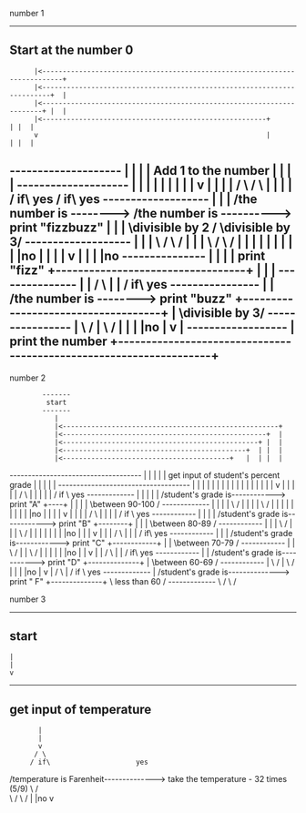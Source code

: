 number 1

---------------------
Start at the number 0
---------------------
          |<---------------------------------------------------------------------------+
          |<------------------------------------------------------------------------+  |
          |<----------------------------------------------------------------------+ |  |                                                  
          |<-------------------------------------------------------+              | |  |                                  
          v                                                        |              | |  |
--------------------                                               |              | |  |
Add 1 to the number                                                |              | |  |
--------------------                                               |              | |  |
          |                                                        |              | |  |
          v                                                        |              | |  |
         / \                         / \                           |              | |  |
        / if\           yes         / if\           yes   -------------------     | |  |
   /the number is  \-------->  /the number is \---------->  print "fizzbuzz"      | |  |
   \divisible by 2 /           \divisible by 3/           -------------------     | |  |
        \    /                      \   /                                         | |  |
         \  /                        \ /                                          | |  |
           |                          |                                           | |  |
           |                          |no                                         | |  |
           |                          v                                           | |  |
           |no                 ---------------                                    | |  |
           |                     print "fizz"  +----------------------------------+ |  |
           |                   ---------------                                      |  |
          / \                                                                       |  |
         / if\          yes   ----------------                                      |  |
    /the number is \-------->  print "buzz"    +------------------------------------+  |
    \divisible by 3/          ----------------                                         |
         \    /                                                                        |
          \  /                                                                         |
           |                                                                           |
           |no                                                                         |
           v                                                                           |
------------------                                                                     |
print the number   +-------------------------------------------------------------------+
------------------


number 2


            -------
             start
            -------
               |
               |<-----------------------------------------------------+
               |<--------------------------------------------------+  |
               |<------------------------------------------------+ |  |
               |<---------------------------------------------+  | |  |
               |<-----------------------------------------+   |  | |  |
------------------------------------                      |   |  | |  |
get input of student's percent grade                      |   |  | |  |
------------------------------------                      |   |  | |  |
               |                                          |   |  | |  |
               |                                          |   |  | |  |
               v                                          |   |  | |  |
             /  \                                         |   |  | |  |
            / if \               yes   -------------      |   |  | |  |
      /student's grade is\------------>   print "A"  +----+   |  | |  |
      \between 90-100    /             -------------          |  | |  |
            \    /                                            |  | |  |
             \  /                                             |  | |  |
               |                                              |  | |  |
               |no                                            |  | |  |
               v                                              |  | |  |
              /  \                                            |  | |  |
             / if \              yes    ------------          |  | |  |
      /student's grade is\------------>  print "B"   +--------+  | |  |
      \between 80-89     /              ------------             | |  |
            \     /                                              | |  |
             \   /                                               | |  |
               |                                                 | |  |
               |no                                               | |  |
               v                                                 | |  |
              / \                                                | |  |
             / if\               yes   ------------              | |  |
      /student's grade is\------------>  print "C"  +------------+ |  |
      \between 70-79     /             ------------                |  |
            \     /                                                |  |
             \   /                                                 |  |
               |                                                   |  |
               |no                                                 |  |
               v                                                   |  |
             /  \                                                  |  |
            /  if\                yes  ------------                |  |
       /student's grade is\----------->  print "D"  +--------------+  |
       \between 60-69     /            ------------                   |
             \    /                                                   |
              \  /                                                    |
                |                                                     |
                |no                                                   |
                v                                                     |
               /  \                                                   |
              / if \               yes   -------------                |
      /student's grade is\-------------->  print " F"  +--------------+
      \ less than 60     /               -------------
              \   /
               \ /
             
          
          
          
             
number 3



---------
start
---------
    |
    |        
    v
-------------------------
get input of temperature
-------------------------
           |
           |
           v
          / \
         / if\                     yes 
 /temperature is Farenheit\--------------> take the temperature - 32 times (5/9)
 \                        /                
        \    /
         \  /
           |
           |no
           v
             
             
             
             
